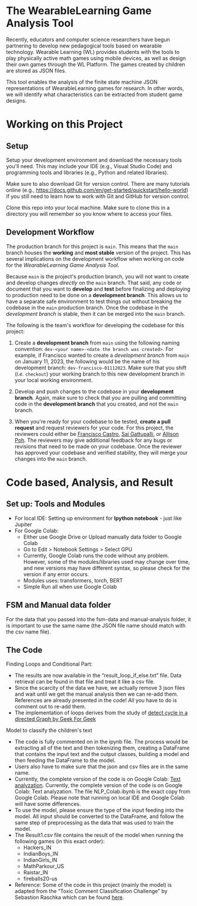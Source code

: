 # The WearableLearning Game Analysis Tool
Recently, educators and computer science researchers have begun partnering to develop new pedagogical tools based on wearable technology. Wearable Learning (WL) provides students with the tools to play physically active math games using mobile devices, as well as design their own games through the WL Platform. The games created by children are stored as JSON files.

This tool enables the analysis of the finite state machine JSON representations of WearableLearning games for research. In other words, we will identify what characteristics can be extracted from student game designs.

# Working on this Project

## Setup
Setup your development environment and download the necessary tools you'll need. This may include your IDE (e.g., Visual Studio Code) and programming tools and libraries (e.g., Python and related libraries).

Make sure to also download Git for version control. There are many tutorials online (e.g., https://docs.github.com/en/get-started/quickstart/hello-world) if you still need to learn how to work with Git and GitHub for version control.

Clone this repo into your local machine. Make sure to clone this in a directory you will remember so you know where to access your files.

## Development Workflow

The production branch for this project is `main`. This means that the `main` branch houses the **working** and **most stable** version of the project. This has several implications on the development workflow when working on code for the _WearableLearning Game Analysis Tool_.

Because `main` is the project's production branch, you will not want to create and develop changes _directly_ on the `main` branch. That said, any code or document that you want to **develop** and **test** before finalizing and deploying to production need to be done on a **development branch**. This allows us to have a separate safe environment to test things out without breaking the codebase in the `main` production branch. Once the codebase in the _development branch_ is stable, then it can be merged into the `main` branch.

The following is the team's workflow for developing the codebase for this project:

1. Create a **development branch** from `main` using the following naming convention: `dev-<your name>-<date the branch was created>`. For example, if Francisco wanted to create a _development branch_ from `main` on January 11, 2023, the following would be the name of his development branch: `dev-francisco-01112023`. Make sure that you shift (_i.e._ `checkout`) your working branch to this new development branch in your local working environment.

2. Develop and push changes to the codebase in your **development branch**. Again, make sure to check that you are pulling and committing code in the **development branch** that you created, and not the `main` branch.

3. When you're ready for your codebase to be tested, **create a pull request** and request reviewers for your code. For this project, the reviewers could either be [Francisco Castro](https://github.com/franciscastro), [Sai Gattupalli](https://github.com/sai-educ), or [Allison Poh](https://github.com/apoh3). The reviewers may give additional feedback for any bugs or revisions that need to be made on your codebase. Once the reviewer has approved your codebase and verified stability, they will merge your changes into the `main` branch.

# Code based, Analysis, and Result
## Set up: Tools and Modules
+ For local IDE: Setting up environment for **Ipython notebook** - just like Jupiter
+ For Google Colab: 
    * Either use Google Drive or Upload manually data folder to Google Colab
    * Go to Edit > Notebook Settings > Select GPU 
    * Currently, Google Colab runs the code without any problem. However, some of the modules/libraries used may change over time, and new versions may have different syntax, so please check for the version if any error occurs. 
    * Modules uses: transformers, torch, BERT
    * Simple Run all when use Google Colab

## FSM and Manual data folder
For the data that you passed into the fsm-data and manual-analysis folder, it is important to use the same name (the JSON file name should match with the csv name file).

## The Code
Finding Loops and Conditional Part:
+ The results are now available in the “result_loop_if_else.txt” file. Data retrieval can be found in that file and treat it like a csv file.
+ Since the scarcity of the data we have, we actually remove 3 json files and wait until we get the manual analysis then we can re-add them. References are already presented in the code! All you have to do is comment out to re-add them.
+ The implementation of loops derives from the study of [detect cycle in a directed Graph by Geek For Geek](https://www.geeksforgeeks.org/detect-cycle-in-a-graph/)

Model to classify the children's text
+ The code is fully commented on in the ipynb file. The process would be extracting all of the text and then tokenizing them, creating a DataFrame that contains the input text and the output classes, building a model and then feeding the DataFrame to the model. 
+ Users also have to make sure that the json and csv files are in the same name. 
+ Currently, the complete version of the code is on Google Colab: [Text analyzation](https://colab.research.google.com/drive/1unju8IEMUfNFuNSi4zmcik0s6QUaCtzs). Currently, the complete version of the code is on Google Colab: Text analyzation. The file NLP_Colab.ibynb is the exact copy from Google Colab. Please note that running on local IDE and Google Colab will have some differences.
+ To use the model, please ensure the type of the input feeding into the model. All input should be converted to the DataFrame, and follow the same step of preprocessing as the data that was used to train the model. 
+ The Result1.csv file contains the result of the model when running the following games (in this exact order):
    * Hackers_IN
    * IndianBoys_IN
    * IndianGirls_IN
    * MathParkour_US
    * Raistar_IN
    * fireballs20-us
+ Reference: Some of the code in this project (mainly the model) is adapted from the “Toxic Comment Classification Challenge” by Sebastion Raschka which can be found [here](https://www.kaggle.com/code/rasbtn/distilbert-v0/notebook). 
